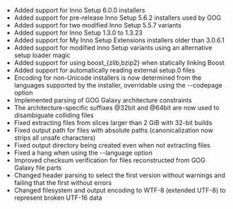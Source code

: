 * Added support for Inno Setup 6.0.0 installers
* Added support for pre-release Inno Setup 5.6.2 installers used by GOG
* Added support for two modified Inno Setup 5.5.7 variants
* Added support for Inno Setup 1.3.0 to 1.3.23
* Added support for My Inno Setup Extensions installers older than 3.0.6.1
* Added support for modified Inno Setup variants using an alternative setup loader magic
* Added support for using boost_{zlib,bzip2} when statically linking Boost
* Added support for automatically reading external setup.0 files
* Encoding for non-Unicode installers is now determined from the languages supported by the installer, overridable using the --codepage option
* Implemented parsing of GOG Galaxy architecture constraints
* The architecture-specific suffixes @32bit and @64bit are now used to disambiguate colliding files
* Fixed extracting files from slices larger than 2 GiB with 32-bit builds
* Fixed output path for files with absolute paths (canonicalization now strips all unsafe characters)
* Fixed output directory being created even when not extracting files
* Fixed a hang when using the --language option
* Improved checksum verification for files reconstructed from GOG Galaxy file parts
* Changed header parsing to select the first version without warnings and failing that the first without errors
* Changed filesystem and output encoding to WTF-8 (extended UTF-8) to represent broken UTF-16 data

